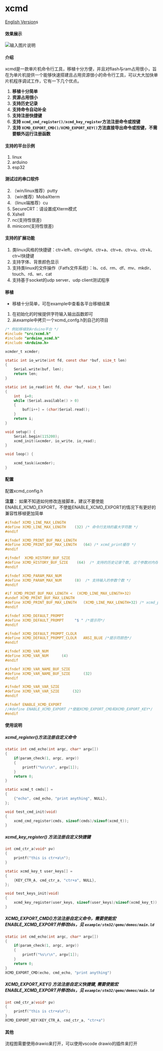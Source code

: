 # xcmd
[English Version](./README.en.md)s
#### 效果展示

![输入图片说明](https://images.gitee.com/uploads/images/2021/0922/220957_66faa768_1680380.gif "演示1.gif")

#### 介绍

xcmd是一款单片机命令行工具，移植十分方便，并且对flash与ram占用很小，旨在为单片机提供一个能够快速搭建且占用资源很小的命令行工具，可以大大加快单片机程序调试工作，它有一下几个优点。

1. **移植十分简单**
2. **资源占用很小**
3. **支持历史记录**
4. **支持命令自动补全**
5. **支持注册快捷键**
6. **支持 `xcmd_cmd_register()/xcmd_key_register`方法注册命令或按键**
7. **支持 `XCMD_EXPORT_CMD()/XCMD_EXPORT_KEY()`方法直接导出命令或按键，不需要额外运行注册函数**

#### 支持的平台示例

1. linux
2. arduino
3. esp32

#### 测试过的串口软件

2. （win/linux推荐）putty
3. （win推荐）MobaXterm
4. （linux端推荐）cu
5. SecureCRT：请设置成Xterm模式
6. Xshell
7. nc(支持性很差)
8. minicom(支持性很差)

#### 支持的扩展功能

1. 类linux风格的快捷键：ctr+left、ctr+right、ctr+a、ctr+e、ctr+u、ctr+k、ctr+l快捷键
2. 支持字体、背景颜色显示
3. 支持类linux的文件操作（Fatfs文件系统）：ls、cd、rm、df、mv、mkdir、touch、rd、wr、cat
4. 支持基于socket的udp server、udp client测试程序

#### 移植

- 移植十分简单，可在example中查看各平台移植结果

1. 在初始化的时候提供字符输入输出函数即可
2. 从example中拷贝一个xcmd_confg.h到自己的项目

```C
/* 例如移植到Arduino平台 */
#include "src/xcmd.h"
#include "arduino_xcmd.h"
#include <Arduino.h>

xcmder_t xcmder;

static int io_write(int fd, const char *buf, size_t len)
{
    Serial.write(buf, len);
    return len;
}

static int io_read(int fd, char *buf, size_t len)
{
    int  i=0;
    while (Serial.available() > 0)
    {
        buf[i++] = (char)Serial.read();
    }
    return i;
}

void setup() {
    Serial.begin(115200);
    xcmd_init(&xcmder, io_write, io_read);
}

void loop() {
    
    xcmd_task(&xcmder);
}

```

#### 配置

配置xcmd_config.h

**注意**： 如果不知道如何修改连接脚本，建议不要使能ENABLE_XCMD_EXPORT。不使能ENABLE_XCMD_EXPORT的情况下有更好的兼容性移植更加简单

```C
#ifndef XCMD_LINE_MAX_LENGTH
#define XCMD_LINE_MAX_LENGTH    (32) /* 命令行支持的最大字符数 */
#endif

#ifndef XCMD_PRINT_BUF_MAX_LENGTH
#define XCMD_PRINT_BUF_MAX_LENGTH   (64) /* xcmd_print缓存 */
#endif  

#ifndef  XCMD_HISTORY_BUF_SZIE
#define XCMD_HISTORY_BUF_SZIE    (64)  /* 支持的历史记录个数, 这个参数对内存的影响很大，建议arduino设置为0，0为不支持 */
#endif

#ifndef XCMD_PARAM_MAX_NUM
#define XCMD_PARAM_MAX_NUM      (8)  /* 支持输入的参数个数 */
#endif

#if XCMD_PRINT_BUF_MAX_LENGTH <  (XCMD_LINE_MAX_LENGTH+32)
#undef XCMD_PRINT_BUF_MAX_LENGTH
#define XCMD_PRINT_BUF_MAX_LENGTH   (XCMD_LINE_MAX_LENGTH+32) /* xcmd_print缓存 */
#endif 

#ifndef XCMD_DEFAULT_PROMPT
#define XCMD_DEFAULT_PROMPT     "$ " /*提示符*/
#endif

#ifndef XCMD_DEFAULT_PROMPT_CLOLR
#define XCMD_DEFAULT_PROMPT_CLOLR   ANSI_BLUE /*提示符颜色*/
#endif

#ifndef XCMD_VAR_NUM
#define XCMD_VAR_NUM      (4)
#endif

#ifndef XCMD_VAR_NAME_BUF_SZIE
#define XCMD_VAR_NAME_BUF_SZIE      (32)
#endif

#ifndef XCMD_VAR_VAR_SZIE
#define XCMD_VAR_VAR_SZIE      (32)
#endif

#ifndef ENABLE_XCMD_EXPORT
//#define ENABLE_XCMD_EXPORT /*使能XCMD_EXPORT_CMD和XCMD_EXPORT_KEY*/
#endif
```

#### 使用说明

##### xcmd_register()方法注册自定义命令

```C
static int cmd_echo(int argc, char* argv[])
{
    if(param_check(1, argc, argv))
	{
    	printf("%s\r\n", argv[1]);
	}
    return 0;
}

static xcmd_t cmds[] = 
{
    {"echo", cmd_echo, "print anything", NULL},
};

void test_cmd_init(void)
{
    xcmd_cmd_register(cmds, sizeof(cmds)/sizeof(xcmd_t));
}
```

##### xcmd_key_register() 方法注册自定义快捷键

```C
int cmd_ctr_a(void* pv)
{
    printf("this is ctr+a\n");
}

static xcmd_key_t user_keys[] = 
{
    {KEY_CTR_A, cmd_ctr_a, "ctr+a", NULL},
};

void test_keys_init(void)
{
    xcmd_key_register(user_keys, sizeof(user_keys)/sizeof(xcmd_key_t));
}
```

##### XCMD_EXPORT_CMD()方法注册自定义命令，需要使能宏ENABLE_XCMD_EXPORT并修改lds，见 `example/stm32/qemu/demos/main.ld`

```C
static int cmd_echo(int argc, char* argv[])
{
    if(param_check(1, argc, argv))
	{
    	printf("%s\r\n", argv[1]);
	}
    return 0;
}
XCMD_EXPORT_CMD(echo, cmd_echo, "print anything")
```

##### XCMD_EXPORT_KEY() 方法注册自定义快捷键, 需要使能宏ENABLE_XCMD_EXPORT并修改lds，见 `example/stm32/qemu/demos/main.ld`

```C
int cmd_ctr_a(void* pv)
{
    printf("this is ctr+a\n");
}
XCMD_EXPORT_KEY(KEY_CTR_A, cmd_ctr_a, "ctr+a")
```

#### 其他

流程图需要使用drawio来打开，可以使用vscode drawio的插件来打开
